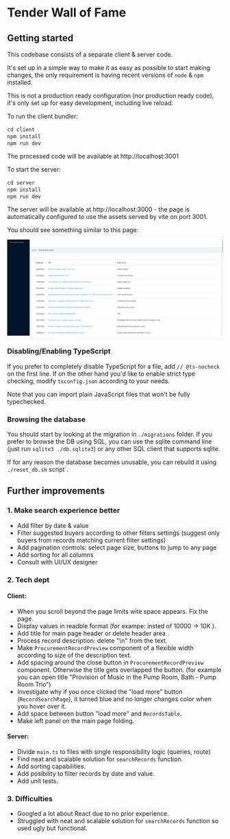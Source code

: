 # Tender Wall of Fame

## Getting started

This codebase consists of a separate client & server code.

It's set up in a simple way to make it as easy as possible to start making changes,
the only requirement is having recent versions of `node` & `npm` installed.

This is not a production ready configuration (nor production ready code),
it's only set up for easy development, including live reload.

To run the client bundler:

```
cd client
npm install
npm run dev
```

The processed code will be available at http://localhost:3001

To start the server:

```
cd server
npm install
npm run dev
```

The server will be available at http://localhost:3000 - the page is automatically configured
to use the assets served by vite on port 3001.

You should see something similar to this page:

![Search page](./screenshot.png)

### Disabling/Enabling TypeScript

If you prefer to completely disable TypeScript for a file, add `// @ts-nocheck` on the first line.
If on the other hand you'd like to enable strict type checking, modify `tsconfig.json` according to your needs.

Note that you can import plain JavaScript files that won't be fully typechecked.

### Browsing the database

You should start by looking at the migration in `./migrations` folder.
If you prefer to browse the DB using SQL, you can use the sqlite command line (just run `sqlite3 ./db.sqlite3`)
or any other SQL client that supports sqlite.

If for any reason the database becomes unusable, you can rebuild it using `./reset_db.sh` script`.

## Further improvements

### 1. Make search experience better

- Add filter by date & value
- Filter suggested buyers according to other filters settings (suggest only buyers from records matching current filter settings)
- Add pagination controls: select page size, buttons to jump to any page
- Add sorting for all columns
- Consult with UI/UX designer

### 2. Tech dept

#### Client:

- When you scroll beyond the page limits wite space appears. Fix the page.
- Display values in readble format (for exampe: insted of 10000 -> 10K ).
- Add title for main page header or delete header area .
- Process record description: delete "\n" from the text.
- Make `ProcurementRecordPreview` component of a flexible width according to size of the description text.
- Add spacing around the close button in `ProcurementRecordPreview` component. Otherwise the title gets overlapped the button. (for example you can open title "Provision of Music in the Pump Room, Bath - Pump Room Trio")
- Investigate why if you once clicked the "load more" button (`RecordSearchPage`), it turned blue and no longer changes color when you hover over it.
- Add space between button "load more" and `RecordsTable`.
- Make left panel on the main page folding.

#### Server:

- Divide `main.ts` to files with single responsibility logic (queries, route)
- Find neat and scalable solution for `searchRecords` function.
- Add sorting capabilities.
- Add posibility to filter records by date and value.
- Add unit tests.

### 3. Difficulties

- Googled a lot about React due to no prior experience.
- Struggled with neat and scalable solution for `searchRecords` function so used ugly but functional.
